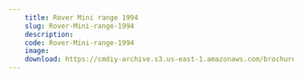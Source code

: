 ```yaml
---
    title: Rover Mini range 1994
    slug: Rover-Mini-range-1994
    description:
    code: Rover-Mini-range-1994
    image:
    download: https://cmdiy-archive.s3.us-east-1.amazonaws.com/brochures/documents/Rover+Mini+range+1994.pdf
---
```

<!-- Content of the page -->

##
        